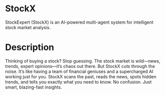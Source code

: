 # StockX
StockExpert (StockX) is an AI-powered multi-agent system for intelligent stock market analysis.

# Description
Thinking of buying a stock? Stop guessing.
The stock market is wild—news, trends, expert opinions—it’s chaos out there. But StockX cuts through the noise.
It’s like having a team of financial geniuses and a supercharged AI working just for you. StockX scans the past, reads the news, spots hidden trends, and tells you exactly what you need to know.
No confusion. Just smart, blazing-fast insights.

